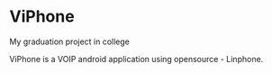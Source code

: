 # ViPhone
My graduation project in college

ViPhone is a VOIP android application using opensource - Linphone.
